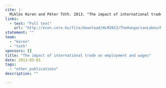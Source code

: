 ```yaml
---
cite: |-
  Miklós Koren and Péter Tóth. 2013. "The impact of international trade on employment and wages"
links:
  - text: "Full text"
    url: "http://econ.core.hu/file/download/HLM2013/TheHungarianLabourMarket_2013_InFocusII.pdf"
statement: ""
team:
  - "koren"
  - "toth"
sponsors: []
title: "The impact of international trade on employment and wages"
date: 2013-05-01
tags:
  - "other_publications"
description: ""

---
```



